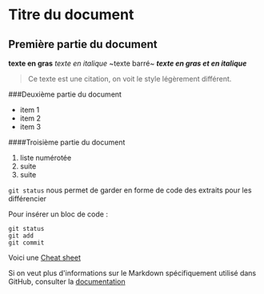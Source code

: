 # Titre du document

## Première partie du document

**texte en gras**
*texte en italique*
~texte barré~
***texte en gras et en italique***
> Ce texte est une citation, on voit le style légèrement différent.

###Deuxième partie du document

* item 1
* item 2
* item 3

####Troisième partie du document

1. liste numérotée
2. suite
3. suite

`git status` nous permet de garder en forme de code des extraits pour les différencier

Pour insérer un bloc de code :
```
git status
git add
git commit
```
 
Voici une [Cheat sheet](https://github.com/adam-p/markdown-here/wiki/Markdown-Cheatsheet)


Si on veut plus d'informations sur le Markdown spécifiquement utilisé dans GitHub, consulter la [documentation](https://docs.github.com/fr/get-started/writing-on-github/getting-started-with-writing-and-formatting-on-github/basic-writing-and-formatting-syntax) 
